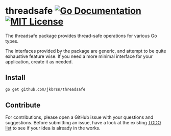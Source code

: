 # threadsafe [![Go Documentation](http://img.shields.io/badge/go-documentation-blue.svg?style=flat-square)][godocs]  [![MIT License](http://img.shields.io/badge/license-MIT-blue.svg?style=flat-square)][license]

[godocs]: http://godoc.org/github.com/jkbrsn/threadsafe
[license]: /LICENSE


The threadsafe package provides thread-safe operations for various Go types.

The interfaces provided by the package are generic, and attempt to be quite exhaustive feature wise. If you need a more minimal interface for your application, create it as needed.

## Install

```bash
go get github.com/jkbrsn/threadsafe
```

## Contribute

For contributions, please open a GitHub issue with your questions and suggestions. Before submitting an issue, have a look at the existing [TODO list](TODO.md) to see if your idea is already in the works.
